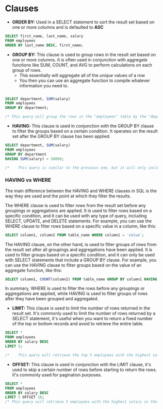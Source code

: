 # Clauses

- **ORDER BY:** Used in a SELECT statement to sort the result set based on one or more columns and is defaulted to **ASC**

```sql
SELECT first_name, last_name, salary
FROM employees
ORDER BY last_name DESC, first_name;
```

- **GROUP BY:** This clause is used to group rows in the result set based on one or more columns. It is often used in conjunction with aggregate functions like SUM, COUNT, and AVG to perform calculations on each group of rows.
    - This essentially will aggregate all of the *unique* values of a row
    - You then you can use an aggregate function to compile whatever information you need to. 

```sql

SELECT department, SUM(salary)
FROM employees
GROUP BY department;

/* This query will group the rows in the "employees" table by the "department" column and calculate the sum of the "salary" column for each group. The result set will have one row for each unique department, with the department name and the total salary for that department.*/
``` 


- **HAVING:** This clause is used in conjunction with the GROUP BY clause to filter the groups based on a certain condition. It operates on the result set after the GROUP BY clause has been applied.


```sql 
SELECT department, SUM(salary)
FROM employees
GROUP BY department
HAVING SUM(salary) > 50000;

/*    This query is similar to the previous one, but it will only include the departments that have a total salary greater than 50000. */
```
### **HAVING vs WHERE**
The main difference between the HAVING and WHERE clauses in SQL is the way they are used and the point at which they filter the results.

The WHERE clause is used to filter rows from the result set before any groupings or aggregations are applied. It is used to filter rows based on a specific condition, and it can be used with any type of query, including SELECT, UPDATE, and DELETE statements. For example, you can use the WHERE clause to filter rows based on a specific value in a column, like this:

```sql
SELECT column1, column2 FROM table_name WHERE column1 = 'value';
```

The HAVING clause, on the other hand, is used to filter groups of rows from the result set after all groupings and aggregations have been applied. It is used to filter groups based on a specific condition, and it can only be used with SELECT statements that include a GROUP BY clause. For example, you can use the HAVING clause to filter groups based on the value of an aggregate function, like this:

```sql
SELECT column1, COUNT(column2) FROM table_name GROUP BY column1 HAVING COUNT(column2) > 5;
```

In summary, WHERE is used to filter the rows before any groupings or aggregations are applied, while HAVING is used to filter groups of rows after they have been grouped and aggregated.

- **LIMIT:** This clause is used to limit the number of rows returned in the result set. It's commonly used to limit the number of rows returned by a SELECT statement, it's useful when you want to return a fixed number of the top or bottom records and avoid to retrieve the entire table.

```sql 
SELECT *
FROM employees
ORDER BY salary DESC
LIMIT 5;

/*    This query will retrieve the top 5 employees with the highest salary in the "employees" table.*/
```


- **OFFSET:** This clause is used in conjunction with the LIMIT clause, it's used to skip a certain number of rows before starting to return the rows. It's commonly used for pagination purposes.
```sql 
SELECT *
FROM employees
ORDER BY salary DESC
LIMIT 5 OFFSET 10;
/* This query will retrieve 5 employees with the highest salary in the "employees" table after skipping the first 10 rows, this can be useful when you are implementing pagination feature on your application and want to retrieve the next page of data. */
```
